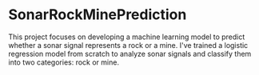 # SonarRockMinePrediction
This project focuses on developing a machine learning model to predict whether a sonar signal represents a rock or a mine. I've trained a logistic regression model from scratch to analyze sonar signals and classify them into two categories: rock or mine.

